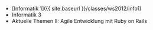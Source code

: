 *   [Informatik 1]({{ site.baseurl }}/classes/ws2012/info1)
*   Informatik 3
*   Aktuelle Themen II: Agile Entwicklung mit Ruby on Rails
